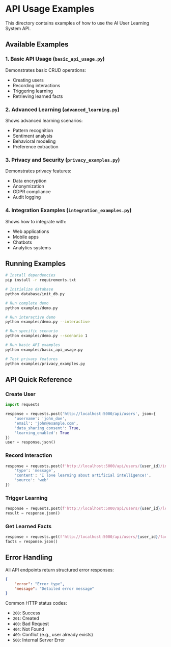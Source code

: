 # API Usage Examples

This directory contains examples of how to use the AI User Learning System API.

## Available Examples

### 1. Basic API Usage (`basic_api_usage.py`)
Demonstrates basic CRUD operations:
- Creating users
- Recording interactions
- Triggering learning
- Retrieving learned facts

### 2. Advanced Learning (`advanced_learning.py`)
Shows advanced learning scenarios:
- Pattern recognition
- Sentiment analysis
- Behavioral modeling
- Preference extraction

### 3. Privacy and Security (`privacy_examples.py`)
Demonstrates privacy features:
- Data encryption
- Anonymization
- GDPR compliance
- Audit logging

### 4. Integration Examples (`integration_examples.py`)
Shows how to integrate with:
- Web applications
- Mobile apps
- Chatbots
- Analytics systems

## Running Examples

```bash
# Install dependencies
pip install -r requirements.txt

# Initialize database
python database/init_db.py

# Run complete demo
python examples/demo.py

# Run interactive demo
python examples/demo.py --interactive

# Run specific scenario
python examples/demo.py --scenario 1

# Run basic API examples
python examples/basic_api_usage.py

# Test privacy features
python examples/privacy_examples.py
```

## API Quick Reference

### Create User
```python
import requests

response = requests.post('http://localhost:5000/api/users', json={
    'username': 'john_doe',
    'email': 'john@example.com',
    'data_sharing_consent': True,
    'learning_enabled': True
})
user = response.json()
```

### Record Interaction
```python
response = requests.post(f'http://localhost:5000/api/users/{user_id}/interactions', json={
    'type': 'message',
    'content': 'I love learning about artificial intelligence!',
    'source': 'web'
})
```

### Trigger Learning
```python
response = requests.post(f'http://localhost:5000/api/users/{user_id}/learn')
result = response.json()
```

### Get Learned Facts
```python
response = requests.get(f'http://localhost:5000/api/users/{user_id}/facts')
facts = response.json()
```

## Error Handling

All API endpoints return structured error responses:

```json
{
    "error": "Error type",
    "message": "Detailed error message"
}
```

Common HTTP status codes:
- `200`: Success
- `201`: Created
- `400`: Bad Request
- `404`: Not Found
- `409`: Conflict (e.g., user already exists)
- `500`: Internal Server Error
